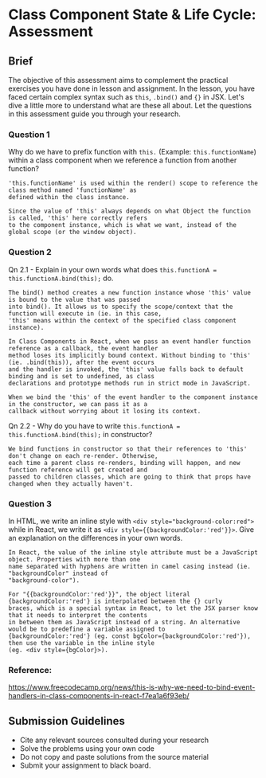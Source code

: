 # Class Component State & Life Cycle: Assessment

## Brief

The objective of this assessment aims to complement the practical exercises you have done in lesson and assignment. In the lesson, you have faced certain complex syntax such as `this`, `.bind()` and `{}` in JSX. Let's dive a little more to understand what are these all about. Let the questions in this assessment guide you through your research.

### Question 1

Why do we have to prefix function with `this.` (Example: `this.functionName`) within a class component when we reference a function from another function?

```
'this.functionName' is used within the render() scope to reference the class method named 'functionName' as
defined within the class instance.

Since the value of 'this' always depends on what Object the function is called, 'this' here correctly refers
to the component instance, which is what we want, instead of the global scope (or the window object).
```

### Question 2

Qn 2.1 - Explain in your own words what does `this.functionA = this.functionA.bind(this);` do.

```
The bind() method creates a new function instance whose 'this' value is bound to the value that was passed 
into bind(). It allows us to specify the scope/context that the function will execute in (ie. in this case, 
'this' means within the context of the specified class component instance).

In Class Components in React, when we pass an event handler function reference as a callback, the event handler
method loses its implicitly bound context. Without binding to 'this' (ie. .bind(this)), after the event occurs
and the handler is invoked, the 'this' value falls back to default binding and is set to undefined, as class
declarations and prototype methods run in strict mode in JavaScript.

When we bind the 'this' of the event handler to the component instance in the constructor, we can pass it as a
callback without worrying about it losing its context.
```

Qn 2.2 - Why do you have to write `this.functionA = this.functionA.bind(this);` in constructor?

```
We bind functions in constructor so that their references to 'this' don't change on each re-render. Otherwise,
each time a parent class re-renders, binding will happen, and new function reference will get created and
passed to children classes, which are going to think that props have changed when they actually haven't.
```

### Question 3

In HTML, we write an inline style with `<div style="background-color:red">` while in React, we write it as `<div style={{backgroundColor:'red'}}>`. Give an explanation on the differences in your own words.

```
In React, the value of the inline style attribute must be a JavaScript object. Properties with more than one 
name separated with hyphens are written in camel casing instead (ie. "backgroundColor" instead of 
"background-color").

For "{{backgroundColor:'red'}}", the object literal {backgroundColor:'red'} is interpolated between the {} curly 
braces, which is a special syntax in React, to let the JSX parser know that it needs to interpret the contents 
in between them as JavaScript instead of a string. An alternative would be to predefine a variable assigned to 
{backgroundColor:'red'} (eg. const bgColor={backgroundColor:'red'}), then use the variable in the inline style 
(eg. <div style={bgColor}>).
```

### Reference:
https://www.freecodecamp.org/news/this-is-why-we-need-to-bind-event-handlers-in-class-components-in-react-f7ea1a6f93eb/

## Submission Guidelines

- Cite any relevant sources consulted during your research
- Solve the problems using your own code
- Do not copy and paste solutions from the source material
- Submit your assignment to black board.
